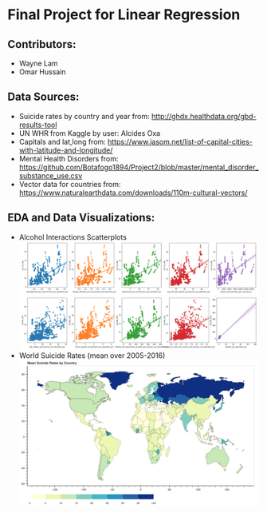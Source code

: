 # Final Project for Linear Regression
## Contributors:
- Wayne Lam
- Omar Hussain

## Data Sources:
- Suicide rates by country and year from: http://ghdx.healthdata.org/gbd-results-tool
- UN WHR from Kaggle by user: Alcides Oxa
- Capitals and lat,long from: https://www.jasom.net/list-of-capital-cities-with-latitude-and-longitude/
- Mental Health Disorders from: https://github.com/Botafogo1894/Project2/blob/master/mental_disorder_substance_use.csv
- Vector data for countries from: https://www.naturalearthdata.com/downloads/110m-cultural-vectors/

## EDA and Data Visualizations:
- Alcohol Interactions Scatterplots
![Alcohol Plots1](sns_regplots1.png)
![Alcohol Plots2](sns_regplots2.png)
- World Suicide Rates (mean over 2005-2016)
![World Suicide Rates](world_sr.png)
